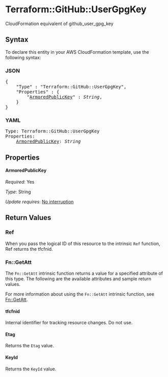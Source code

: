 # Terraform::GitHub::UserGpgKey

CloudFormation equivalent of github_user_gpg_key

## Syntax

To declare this entity in your AWS CloudFormation template, use the following syntax:

### JSON

<pre>
{
    "Type" : "Terraform::GitHub::UserGpgKey",
    "Properties" : {
        "<a href="#armoredpublickey" title="ArmoredPublicKey">ArmoredPublicKey</a>" : <i>String</i>,
    }
}
</pre>

### YAML

<pre>
Type: Terraform::GitHub::UserGpgKey
Properties:
    <a href="#armoredpublickey" title="ArmoredPublicKey">ArmoredPublicKey</a>: <i>String</i>
</pre>

## Properties

#### ArmoredPublicKey

_Required_: Yes

_Type_: String

_Update requires_: [No interruption](https://docs.aws.amazon.com/AWSCloudFormation/latest/UserGuide/using-cfn-updating-stacks-update-behaviors.html#update-no-interrupt)

## Return Values

### Ref

When you pass the logical ID of this resource to the intrinsic `Ref` function, Ref returns the tfcfnid.

### Fn::GetAtt

The `Fn::GetAtt` intrinsic function returns a value for a specified attribute of this type. The following are the available attributes and sample return values.

For more information about using the `Fn::GetAtt` intrinsic function, see [Fn::GetAtt](https://docs.aws.amazon.com/AWSCloudFormation/latest/UserGuide/intrinsic-function-reference-getatt.html).

#### tfcfnid

Internal identifier for tracking resource changes. Do not use.

#### Etag

Returns the <code>Etag</code> value.

#### KeyId

Returns the <code>KeyId</code> value.

